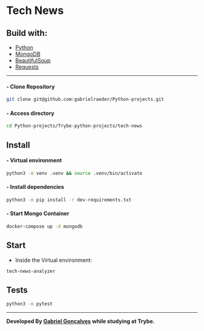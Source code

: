 # Tech News

## Build with:
 - [Python](https://www.python.org/)
 - [MongoDB](https://www.mongodb.com/)
 - [BeautifulSoup](https://beautiful-soup-4.readthedocs.io/en/latest/#)
 - [Requests](https://pypi.org/project/requests/)

------

#### - Clone Repository
```sh
git clone git@github.com:gabrielraeder/Python-projects.git
```
#### - Access directory
```sh
cd Python-projects/Trybe-python-projects/tech-news
```


## Install
#### - Virtual environment
```sh
python3 -m venv .venv && source .venv/bin/activate
```
#### - Install dependencies
```sh
python3 -m pip install -r dev-requirements.txt
```

#### - Start Mongo Container
```sh
docker-compose up -d mongodb
```

## Start
- Inside the Virtual environment:
```sh
tech-news-analyzer
```

## Tests
```sh
python3 -m pytest
```

------

**Developed By [Gabriel Gonçalves](https://www.linkedin.com/in/gabrielraedergoncalves/) while studying at Trybe.**
